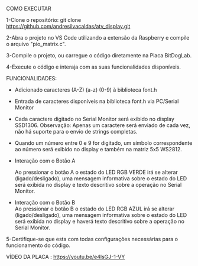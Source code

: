 COMO EXECUTAR

1-Clone o repositório: git clone https://github.com/andresilvacaldas/atv_display.git

2-Abra o projeto no VS Code utilizando a extensão da Raspberry e compile o arquivo "pio_matrix.c".

3-Compile o projeto, ou carregue o código diretamente na Placa BitDogLab.

4-Execute o código e interaja com as suas funcionalidades disponíveis.

FUNCIONALIDADES:

  - Adicionado caracteres (A-Z) (a-z) (0-9) à biblioteca font.h 

  - Entrada de caracteres disponíveis na biblioteca font.h via PC/Serial Monitor   

  - Cada caractere digitado no Serial Monitor será exibido no display SSD1306. 
Observação: Apenas um caractere será enviado de cada vez, não há suporte para o 
envio de strings completas. 

  - Quando um número entre 0 e 9 for digitado, um símbolo correspondente ao número 
será exibido no display e também na matriz 5x5 WS2812.

  - Interação com o Botão A  

    Ao pressionar o botão A o estado do LED RGB VERDE irá se alterar (ligado/desligado),
    uma mensagem informativa sobre o estado do LED será exibida no display
    e texto descritivo sobre a operação no Serial Monitor.

  - Interação com o Botão B  
    Ao pressionar o botão B o estado do LED RGB AZUL irá se alterar (ligado/desligado), 
    uma mensagem informativa sobre o estado do LED será exibida no display e
    haverá texto descritivo sobre a operação no Serial Monitor.  

5-Certifique-se que esta com todas configurações necessárias para o funcionamento do código.

VÍDEO DA PLACA : https://youtu.be/e4lsGJ-1-VY

